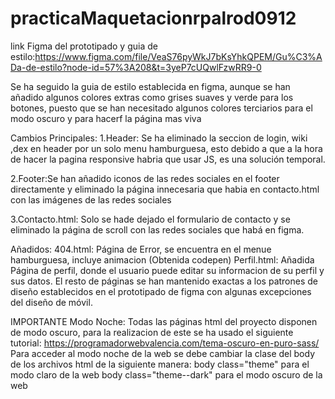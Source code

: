 # practicaMaquetacionrpalrod0912

link Figma del prototipado y guia de estilo:https://www.figma.com/file/VeaS76pyWkJ7bKsYhkQPEM/Gu%C3%ADa-de-estilo?node-id=57%3A208&t=3yeP7cUQwlFzwRR9-0

Se ha seguido la guia de estilo establecida en figma, aunque se han añadido algunos colores extras como grises suaves y verde para los botones, puesto que se han necesitado algunos colores terciarios para el modo oscuro y para hacerf la página mas viva

Cambios Principales:
1.Header: Se ha eliminado la seccion de login, wiki ,dex en header por un solo menu hamburguesa, esto debido a que a la hora de hacer la pagina responsive habria que usar JS, es una solución temporal.

2.Footer:Se han añadido iconos de las redes sociales en el footer directamente y eliminado la página innecesaria que habia en contacto.html con las imágenes de las redes sociales

3.Contacto.html: Solo se hade dejado el formulario de contacto y se eliminado la página de scroll con las redes sociales que habá en figma.

Añadidos:
404.html: Página de Error, se encuentra en el menue hamburguesa, incluye animacion (Obtenida codepen)
Perfil.html: Añadida Página de perfil, donde el usuario puede editar su informacion de su perfil y sus datos.
El resto de páginas se han mantenido exactas a los patrones de diseño establecidos en el prototipado de figma con algunas excepciones del diseño de móvil.

IMPORTANTE
Modo Noche:
Todas las páginas html del proyecto disponen de modo oscuro,
para la realizacion de este se ha usado el siguiente tutorial:
https://programadorwebvalencia.com/tema-oscuro-en-puro-sass/
Para acceder al modo noche de la web se debe cambiar la clase del body de los archivos html de la siguiente manera:
body class="theme" para el modo claro de la web
body class="theme--dark" para el modo oscuro de la web
